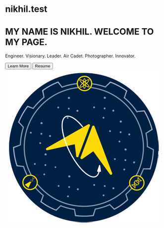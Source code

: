 # nikhil.test
<!DOCTYPE html>
<head>
    <meta charset="utf-8">
    <link href="Memes.png" rel="icon" type="image/png" />
    <meta name="viewport" content="width=device-width,initial-scale=1,maximum-scale=1,user-scalable=yes">
    <meta http-equiv="X-UA-Compatible" content="IE=edge,chrome=1">
    <meta name="HandheldFriendly" content="true"> 
        <title>U of A MEMES</title>
    <link rel="stylesheet" type="text/css" href="home.css" />
    <link
        rel="stylesheet"
        href="https://maxcdn.bootstrapcdn.com/bootstrap/3.4.1/css/bootstrap.min.css"
    />
    <script src="https://ajax.googleapis.com/ajax/libs/jquery/3.5.1/jquery.min.js"></script>
    <script src="https://maxcdn.bootstrapcdn.com/bootstrap/3.4.1/js/bootstrap.min.js"></script>
</head>

<body>
    <div class="Home">
        <h1>MY NAME IS NIKHIL. WELCOME TO MY PAGE.</h1>
        <p>
            Engineer. Visionary. Leader. Air Cadet. Photographer. Innovator.
        </p>
        <button class="More" onclick="document.location='#about'">
            Learn More
        </button>
        <button class="Join">Resume</button>
    </div>
    <img class="Logo" src="MEMEs_Clear.png" alt="logo" />
    <div class="About" id="about"></div>
    <div class="Members"></div>
</body>
